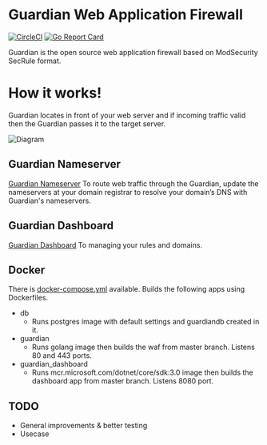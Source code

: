 # Guardian Web Application Firewall
[![CircleCI](https://circleci.com/gh/asalih/guardian.svg?style=shield)](https://circleci.com/gh/asalih/guardian)
[![Go Report Card](https://goreportcard.com/badge/github.com/asalih/guardian)](https://goreportcard.com/report/github.com/asalih/guardian)

Guardian is the open source web application firewall based on ModSecurity SecRule format.

# How it works!
Guardian locates in front of your web server and if incoming traffic valid then the Guardian passes it to the target server.

![Diagram](images/guardian.png)

## Guardian Nameserver
[Guardian Nameserver](https://github.com/asalih/guardian_ns) To route web traffic through the Guardian, update the nameservers at your domain registrar to resolve your domain’s DNS with Guardian's nameservers.

## Guardian Dashboard
[Guardian Dashboard](https://github.com/asalih/GuardianUI) To managing your rules and domains.

## Docker
There is [docker-compose.yml](docker-compose.yml) available. Builds the following apps using Dockerfiles.
-   db
    - Runs postgres image with default settings and guardiandb created in it.
-   guardian
    - Runs golang image then builds the waf from master branch. Listens 80 and 443 ports.
-   guardian_dashboard
    - Runs mcr.microsoft.com/dotnet/core/sdk:3.0 image then builds the dashboard app from master branch. Listens 8080 port.

## TODO
-   General improvements & better testing
-   Usecase